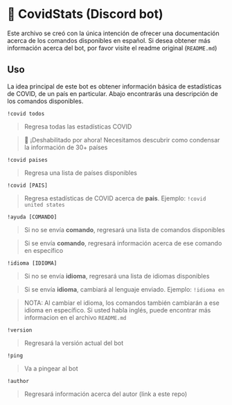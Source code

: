 # 🤖 CovidStats (Discord bot)
Este archivo se creó con la única intención de ofrecer una documentación acerca de los comandos disponibles en español. Si desea obtener más información acerca del bot, por favor visite el readme original (`README.md`)

## Uso
La idea principal de este bot es obtener información básica de estadísticas de COVID, de un país en particular. Abajo encontrarás una descripción de los comandos disponibles.

`!covid todos`
> Regresa todas las estadísticas COVID

> 🚨 ¡Deshabilitado por ahora! Necesitamos descubrir como condensar la información de 30+ países

`!covid paises`
>  Regresa una lista de países disponibles

`!covid [PAIS]`
> Regresa estadísticas de COVID acerca de **pais**. Ejemplo: `!covid united states`

`!ayuda [COMANDO]`
> Si no se envía **comando**, regresará una lista de comandos disponibles

> Si se envía **comando**, regresará información acerca de ese comando en específico

`!idioma [IDIOMA]`
> Si no se envía **idioma**, regresará una lista de idiomas disponibles

> Si se envía **idioma**, cambiará al lenguaje enviado. Ejemplo: `!idioma en`

> NOTA: Al cambiar el idioma, los comandos también cambiarán a ese idioma en específico. Si usted habla inglés, puede encontrar más informacion en el archivo `README.md`

`!version`
> Regresará la versión actual del bot

`!ping`
> Va a pingear al bot

`!author`
> Regresará información acerca del autor (link a este repo)